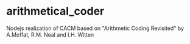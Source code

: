 arithmetical_coder
==================

Nodejs realization of CACM based on "Arithmetic Coding Revisited" by A.Moffat, R.M. Neal and I.H. Witten
